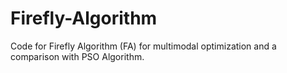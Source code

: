 # Firefly-Algorithm
Code for Firefly Algorithm (FA) for multimodal optimization and a comparison with PSO Algorithm. 
